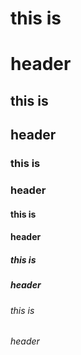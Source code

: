 # this is <h1> header
## this is <h2> header
### this is <h3> header
#### this is <h4> header
##### this is <h5> header
###### this is <h6> header
